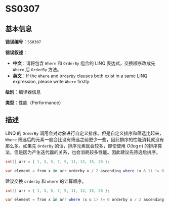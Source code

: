 ﻿# SS0307
## 基本信息

**错误编号**：`SS0307`

**错误叙述**：

* **中文**：请将包含 `Where` 和 `OrderBy` 组合的 LINQ 表达式，交换顺序改成先 `Where` 后 `OrderBy` 方法。
* **英文**：If the `Where` and `OrderBy` clauses both exist in a same LINQ expression, please write `Where` firstly.

**级别**：编译器信息

**类型**：性能（Performance）

## 描述

LINQ 的 `OrderBy` 调用会对对象进行自定义排序。但是自定义排序和筛选比起来，`Where` 筛选后的元素一般会比没有筛选之前更少一些，因此排序的性能消耗就没有那么多。如果先 `OrderBy` 的话，排序元素就会较多，即使使用 $O(\log{n})$ 的排序算法，但是因为产生迭代器的关系，也会消耗较多性能。因此建议先筛选后排序。

```csharp
int[] arr = { 1, 3, 5, 7, 9, 11, 13, 15, 20 };

var element = from x in arr orderby x / 2 ascending where (x & 1) != 0 select x; 
```

建议交换 `orderby` 和 `where` 的计算顺序。

```csharp
int[] arr = { 1, 3, 5, 7, 9, 11, 13, 15, 20 };

var element = from x in arr where (x & 1) != 0 orderby x / 2 ascending select x; 
```

